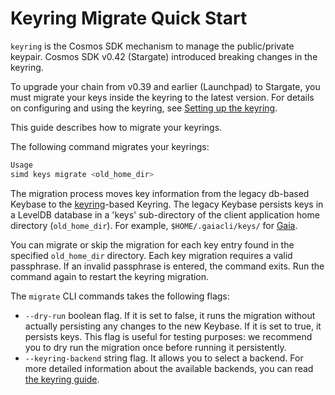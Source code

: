 <!--
order: 4
-->
# Keyring Migrate Quick Start

`keyring` is the Cosmos SDK mechanism to manage the public/private keypair. Cosmos SDK v0.42 (Stargate) introduced breaking changes in the keyring. 

To upgrade your chain from v0.39 and earlier (Launchpad) to Stargate, you must migrate your keys inside the keyring to the latest version. For details on configuring and using the keyring, see [Setting up the keyring](../run-node/keyring.md).

This guide describes how to migrate your keyrings.

The following command migrates your keyrings:

```bash
Usage
simd keys migrate <old_home_dir>
```

The migration process moves key information from the legacy db-based Keybase to the [keyring](https://github.com/99designs/keyring)-based Keyring. The legacy Keybase persists keys in a LevelDB database in a 'keys' sub-directory of the client application home directory (`old_home_dir`). For example, `$HOME/.gaiacli/keys/` for [Gaia](https://github.com/cosmos/gaia).

You can migrate or skip the migration for each key entry found in the specified  `old_home_dir` directory. Each key migration requires a valid passphrase. If an invalid passphrase is entered, the command exits. Run the command again to restart the keyring migration. 

The `migrate` CLI commands takes the following flags:
- `--dry-run` boolean flag. If it is set to false, it runs the migration without actually persisting any changes to the new Keybase. If it is set to true, it persists keys. This flag is useful for testing purposes: we recommend you to dry run the migration once before running it persistently.
- `--keyring-backend` string flag. It allows you to select a backend. For more detailed information about the available backends, you can read [the keyring guide](../run-node/keyring.md).
